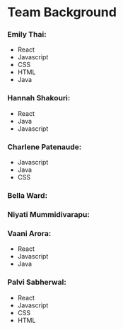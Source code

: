 # Team Background

### Emily Thai:
* React
* Javascript
* CSS
* HTML
* Java
  
### Hannah Shakouri:
* React
* Java
* Javascript

### Charlene Patenaude:
* Javascript
* Java
* CSS

### Bella Ward:

### Niyati Mummidivarapu:

### Vaani Arora:
* React
* Javascript
* Java

### Palvi Sabherwal:
* React
* Javascript
* CSS
* HTML

